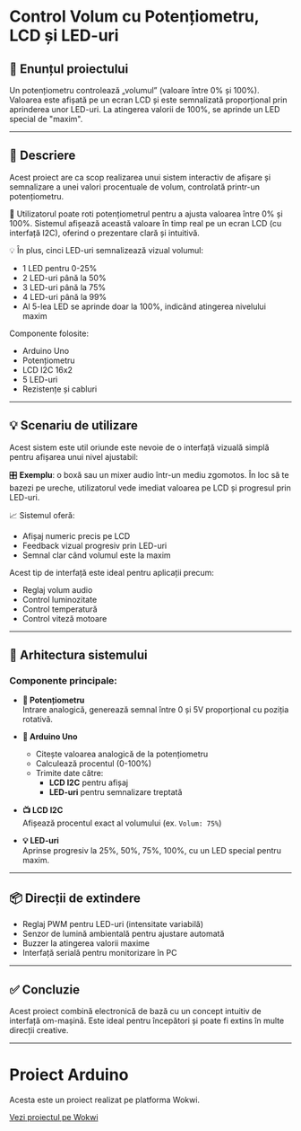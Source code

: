 # Control Volum cu Potențiometru, LCD și LED-uri


## 📌 Enunțul proiectului

Un potențiometru controlează „volumul” (valoare între 0% și 100%). Valoarea este afișată pe un ecran LCD și este semnalizată proporțional prin aprinderea unor LED-uri. La atingerea valorii de 100%, se aprinde un LED special de "maxim".

---

## 📖 Descriere

Acest proiect are ca scop realizarea unui sistem interactiv de afișare și semnalizare a unei valori procentuale de volum, controlată printr-un potențiometru.

🔧 Utilizatorul poate roti potențiometrul pentru a ajusta valoarea între 0% și 100%. Sistemul afișează această valoare în timp real pe un ecran LCD (cu interfață I2C), oferind o prezentare clară și intuitivă.

💡 În plus, cinci LED-uri semnalizează vizual volumul:

- 1 LED pentru 0-25%
- 2 LED-uri până la 50%
- 3 LED-uri până la 75%
- 4 LED-uri până la 99%
- Al 5-lea LED se aprinde doar la 100%, indicând atingerea nivelului maxim

Componente folosite:
- Arduino Uno
- Potențiometru
- LCD I2C 16x2
- 5 LED-uri
- Rezistențe și cabluri

---

## 💡 Scenariu de utilizare

Acest sistem este util oriunde este nevoie de o interfață vizuală simplă pentru afișarea unui nivel ajustabil:

🎛️ **Exemplu**: o boxă sau un mixer audio într-un mediu zgomotos. În loc să te bazezi pe ureche, utilizatorul vede imediat valoarea pe LCD și progresul prin LED-uri.

📈 Sistemul oferă:
- Afișaj numeric precis pe LCD
- Feedback vizual progresiv prin LED-uri
- Semnal clar când volumul este la maxim

Acest tip de interfață este ideal pentru aplicații precum:
- Reglaj volum audio
- Control luminozitate
- Control temperatură
- Control viteză motoare

---

## 🧩 Arhitectura sistemului

### Componente principale:

- **🔘 Potențiometru**  
  Intrare analogică, generează semnal între 0 și 5V proporțional cu poziția rotativă.

- **🧠 Arduino Uno**  
  - Citește valoarea analogică de la potențiometru
  - Calculează procentul (0-100%)
  - Trimite date către:
    - **LCD I2C** pentru afișaj
    - **LED-uri** pentru semnalizare treptată

- **📺 LCD I2C**  
  Afișează procentul exact al volumului (ex. `Volum: 75%`)

- **💡 LED-uri**  
  Aprinse progresiv la 25%, 50%, 75%, 100%, cu un LED special pentru maxim.

---


## 📦 Direcții de extindere

- Reglaj PWM pentru LED-uri (intensitate variabilă)
- Senzor de lumină ambientală pentru ajustare automată
- Buzzer la atingerea valorii maxime
- Interfață serială pentru monitorizare în PC

---

## ✅ Concluzie

Acest proiect combină electronică de bază cu un concept intuitiv de interfață om-mașină. Este ideal pentru începători și poate fi extins în multe direcții creative.

---

# Proiect Arduino

Acesta este un proiect realizat pe platforma Wokwi.

[Vezi proiectul pe Wokwi](https://wokwi.com/projects/431556222986207233)


